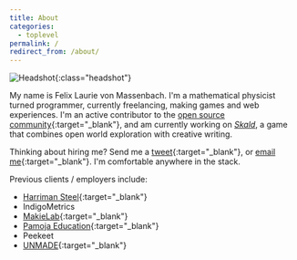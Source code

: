 ```yaml
---
title: About
categories:
  - toplevel
permalink: /
redirect_from: /about/
---
```

![Headshot](//www.gravatar.com/avatar/904272fae938125a9ea3b545057838e9?s=160){:class="headshot"}

My name is Felix Laurie von Massenbach. I'm a mathematical physicist turned programmer, currently freelancing, making games and web experiences. I'm an active contributor to the [open source community](https://github.com/erbridge){:target="_blank"}, and am currently working on [*Skald*](/blog/skald/), a game that combines open world exploration with creative writing.

Thinking about hiring me? Send me a [tweet](https://twitter.com/erbridge){:target="_blank"}, or [email me](mailto:felix@erbridge.co.uk){:target="_blank"}. I'm comfortable anywhere in the stack.

Previous clients / employers include:

- [Harriman Steel](http://www.harrimansteel.com/){:target="_blank"}
- IndigoMetrics
- [MakieLab](https://mymakie.com/){:target="_blank"}
- [Pamoja Education](http://www.pamojaeducation.com/){:target="_blank"}
- Peekeet
- [UNMADE](https://unmade.com/){:target="_blank"}
